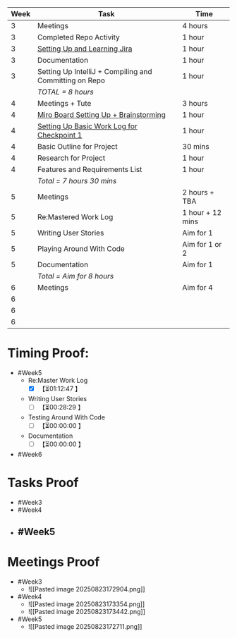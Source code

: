 | **Week** | **Task**                                                                                                                                                          | **Time**         |
| -------- | ----------------------------------------------------------------------------------------------------------------------------------------------------------------- | ---------------- |
| 3        | Meetings                                                                                                                                                          | 4 hours          |
| 3        | Completed Repo Activity                                                                                                                                           | 1 hour           |
| 3        | [Setting Up and Learning Jira](https://softwarecab302.atlassian.net/jira/software/projects/SCRUM/summary)                                                         | 1 hour           |
| 3        | Documentation                                                                                                                                                     | 1 hour           |
| 3        | Setting Up IntelliJ + Compiling and Committing on Repo                                                                                                            | 1 hour           |
|          | *TOTAL = 8 hours*                                                                                                                                                 |                  |
| 4        | Meetings + Tute                                                                                                                                                   | 3 hours          |
| 4        | [Miro Board Setting Up + Brainstorming](https://miro.com/app/board/uXjVJTioquY=/)                                                                                 | 1 hour           |
| 4        | [Setting Up Basic Work Log for Checkpoint 1](https://docs.google.com/document/d/1L9IiitUAt8Bo-wTfecQ8EK1HEUp3s1QUE8nfyZk508M/edit?tab=t.0#heading=h.scivdxegvvoe) | 1 hour           |
| 4        | Basic Outline for Project                                                                                                                                         | 30 mins          |
| 4        | Research for Project                                                                                                                                              | 1 hour           |
| 4        | Features and Requirements List                                                                                                                                    | 1 hour           |
|          | *Total = 7 hours 30 mins*                                                                                                                                         |                  |
| 5        | Meetings                                                                                                                                                          | 2 hours + TBA    |
| 5        | Re:Mastered Work Log                                                                                                                                              | 1 hour + 12 mins |
| 5        | Writing User Stories                                                                                                                                              | Aim for 1        |
| 5        | Playing Around With Code                                                                                                                                          | Aim for 1 or 2   |
| 5        | Documentation                                                                                                                                                     | Aim for 1        |
|          | *Total = Aim for 8 hours*                                                                                                                                         |                  |
| 6        | Meetings                                                                                                                                                          | Aim for 4        |
| 6        |                                                                                                                                                                   |                  |
| 6        |                                                                                                                                                                   |                  |
| 6        |                                                                                                                                                                   |                  |

# Timing Proof:
- #Week5
	- Re:Master Work Log
		- [x] <span class="timer-p" id="uUFXEfh" data-dur="4367" data-ts="1755934931">【⏳01:12:47 】</span> 
	- Writing User Stories
		- [ ] <span class="timer-r" id="uUGg3C7" data-dur="1709" data-ts="1755936651">【⏳00:28:29 】</span> 
	- Testing Around With Code
		- [ ] <span class="timer-p" id="uUGgpJT" data-dur="13" data-ts="1755935037">【⏳00:00:00 】</span>
	- Documentation
		- [ ] <span class="timer-p" id="uUGiLTz" data-dur="3" data-ts="1755935589">【⏳00:00:00 】</span> 
- #Week6
# Tasks Proof
- #Week3 
- #Week4 
- #Week5 
	- 
# Meetings Proof

- #Week3 
	- ![[Pasted image 20250823172904.png]]
- #Week4 
	- ![[Pasted image 20250823173354.png]]
	- ![[Pasted image 20250823173442.png]]
- #Week5
	- ![[Pasted image 20250823172711.png]]
